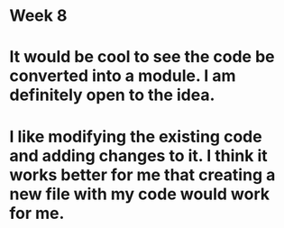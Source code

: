 # Week 8
# It would be cool to see the code be converted into a module. I am definitely open to the idea.
# I like modifying the existing code and adding changes to it. I think it works better for me that creating a new file with my code would work for me.